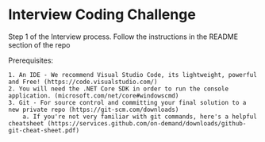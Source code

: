 # Interview Coding Challenge

Step 1 of the Interview process. Follow the instructions in the README section of the repo

Prerequisites:

    1. An IDE - We recommend Visual Studio Code, its lightweight, powerful and Free! (https://code.visualstudio.com/)
    2. You will need the .NET Core SDK in order to run the console application. (microsoft.com/net/core#windowscmd)
    3. Git - For source control and committing your final solution to a new private repo (https://git-scm.com/downloads) 
        a. If you're not very familiar with git commands, here's a helpful cheatsheet (https://services.github.com/on-demand/downloads/github-git-cheat-sheet.pdf)